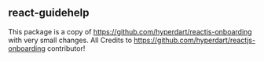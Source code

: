 ## react-guidehelp

This package is a copy of https://github.com/hyperdart/reactjs-onboarding with very small changes.
All Credits to https://github.com/hyperdart/reactjs-onboarding contributor!
